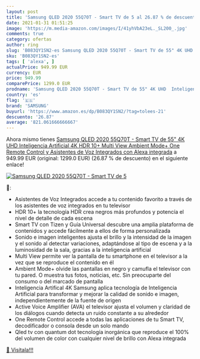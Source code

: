 ```yaml
---
layout: post
title: 'Samsung QLED 2020 55Q70T - Smart TV de 5 al 26.87 % de descuento'
date: 2021-01-31 01:51:25
image: 'https://m.media-amazon.com/images/I/41yhVbA23eL._SL200_.jpg'
comments: true
category: ofertas
author: ring
slug: 'B083QY1SN2-es Samsung QLED 2020 55Q70T - Smart TV de 55" 4K UHD...'
sku: 'B083QY1SN2-es'
tags: [ 'alexa', ]
actualPrice: 949.99 EUR
currency: EUR
price: 949.99
comparePrice: 1299.0 EUR
prodname: 'Samsung QLED 2020 55Q70T - Smart TV de 55" 4K UHD  Inteligencia Artificial 4K  HDR 10+  Multi View  Ambient Mode+  One Remote Control y Asistentes de Voz Integrados  con Alexa integrada'
country: 'es'
flag: '🇪🇸'
brand: 'SAMSUNG'
buyurl: 'https://www.amazon.es/dp/B083QY1SN2/?tag=tolees-21'
descuento: '26.87'
average: '821.061666666667'
---
```


Ahora mismo tienes [Samsung QLED 2020 55Q70T - Smart TV de 55" 4K UHD  Inteligencia Artificial 4K  HDR 10+  Multi View  Ambient Mode+  One Remote Control y Asistentes de Voz Integrados  con Alexa integrada](https://www.amazon.es/dp/B083QY1SN2/?tag=tolees-21) a 949.99 EUR (original: 1299.0 EUR) (26.87 %  de descuento) en el siguiente enlace!

[![Samsung QLED 2020 55Q70T - Smart TV de 5](https://m.media-amazon.com/images/I/41yhVbA23eL._SL200_.jpg)](https://www.amazon.es/dp/B083QY1SN2/?tag=tolees-21)

🔎:

- Asistentes de Voz Integrados accede a tu contenido favorito a través de los asistentes de voz integrados en tu televisor
- HDR 10+ la tecnología HDR crea negros más profundos y potencía el nivel de detalle de cada escena
- Smart TV con Tizen y Guía Universal descubre una amplia plataforma de contenidos y accede fácilmente a ellos de forma personalizada
- Sonido e imagen inteligentes ajusta el brillo y la intensidad de la imagen y el sonido al detectar variaciones, adaptándose al tipo de escena y a la luminosidad de la sala, gracias a la inteligencia artificial
- Multi View permite ver la pantalla de tu smartphone en el televisor a la vez que se reproduce el contenido en él
- Ambient Mode+ olvide las pantallas en negro y camufla el televisor con tu pared. O muestra tus fotos, noticias, etc. Sin preocuparte del consumo o del marcado de pantalla
- Inteligencia Artifical 4K Samsung aplica tecnología de Inteligencia Artificial para transformar y mejorar la calidad de sonido e imagen, independientemente de la fuente de origen
- Active Voice Amplifier (AVA) el televisor ajusta el volumen y claridad de los diálogos cuando detecta un ruido constante a su alrededor
- One Remote Control accede a todas las aplicaciones de tu Smart TV, decodificador o consola desde un solo mando
- Qled tv con quantum dot tecnología inorgánica que reproduce el 100% del volumen de color con cualquier nivel de brillo con Alexa integrada

[🛒 Visítala!!!](https://www.amazon.es/dp/B083QY1SN2/?tag=tolees-21)
